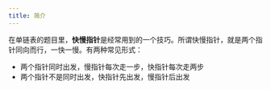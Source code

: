 ```yaml
---
title: 简介
---
```


在单链表的题目里，**快慢指针**是经常用到的一个技巧。所谓快慢指针，就是两个指针同向而行，一快一慢。有两种常见形式：

- 两个指针同时出发，慢指针每次走一步，快指针每次走两步
- 两个指针不是同时出发，快指针先出发，慢指针后出发
